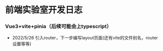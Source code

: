 # 前端实验室开发日志

### Vue3+vite+pinia（后续可能会上typescript）

- 2022/5/26	引入router，下一步编写layout页面(还有vite的文件别名，router设置等等)
